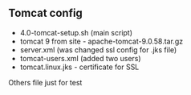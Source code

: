 ## Tomcat config
- 4.0-tomcat-setup.sh (main script)
- tomcat 9 from site - apache-tomcat-9.0.58.tar.gz
- server.xml (was changed ssl config for .jks file)
- tomcat-users.xml (added two users)
- tomcat.linux.jks - certificate for SSL

Others file just for test
